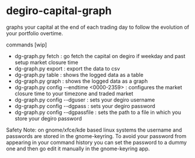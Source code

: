 # degiro-capital-graph
graphs your capital at the end of each trading day to follow the evolution of your portfolio overtime.

commands [wip]
- dg-graph.py fetch : go fetch the capital on degiro if weekday and past setup market closure time
- dg-graph.py export : export the data to csv
- dg-graph.py table : shows the logged data as a table
- dg-graph.py graph : shows the logged data as a graph
- dg-graph.py config --endtime <0000-2359> : configures the market closure time to your timezone and traded market
- dg-graph.py config --dguser <username> : sets your degiro username
- dg-graph.py config --dgpass <password> : sets your degiro password
- dg-graph.py config --dgpassfile <path> : sets the path to a file in which you store your degiro password

Safety Note: on gnome/xfce/kde based linux systems the username and passwords are stored in the gnome-keyring. To avoid your password from appearing in your command history you can set the password to a dummy one and then go edit it manually in the gnome-keyring app.
